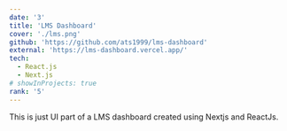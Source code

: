 ```yaml
---
date: '3'
title: 'LMS Dashboard'
cover: './lms.png'
github: 'https://github.com/ats1999/lms-dashboard'
external: 'https://lms-dashboard.vercel.app/'
tech:
  - React.js
  - Next.js
# showInProjects: true
rank: '5'
---
```


This is just UI part of a LMS dashboard created using Nextjs and ReactJs.
